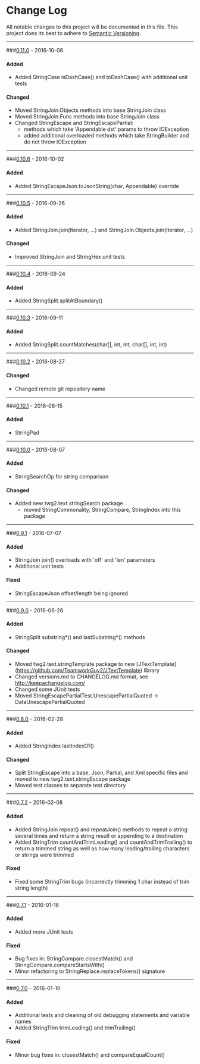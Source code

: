 # Change Log
All notable changes to this project will be documented in this file.
This project does its best to adhere to [Semantic Versioning](http://semver.org/).


--------
###[0.11.0](N/A) - 2016-10-08
#### Added
* Added StringCase isDashCase() and toDashCase() with additional unit tests

#### Changed
* Moved StringJoin.Objects methods into base StringJoin class
* Moved StringJoin.Func methods into base StringJoin class
* Changed StringEscape and StringEscapePartial:
  * methods which take 'Appendable dst' params to throw IOException
  * added additional overloaded methods which take StringBuilder and do not throw IOException


--------
###[0.10.6](https://github.com/TeamworkGuy2/JTextUtil/commit/1b81c02b2af0ac1186c1bab9c8534c6f851be2e9) - 2016-10-02
#### Added
* Added StringEscapeJson.toJsonString(char, Appendable) override


--------
###[0.10.5](https://github.com/TeamworkGuy2/JTextUtil/commit/d0299113a4f3478320321a7e9dfa8ffac84ce9c6) - 2016-09-26
#### Added
* Added StringJoin.join(Iterator, ...) and StringJoin.Objects.join(Iterator, ...)

#### Changed
* Improved StringJoin and StringHex unit tests


--------
###[0.10.4](https://github.com/TeamworkGuy2/JTextUtil/commit/6d7676e216cd63cfed9fb4f96180a5d647cb8372) - 2016-09-24
#### Added
* Added StringSplit.splitAtBoundary()


--------
###[0.10.3](https://github.com/TeamworkGuy2/JTextUtil/commit/cb0f1e114944175eafe06cc8311609187a2cc93e) - 2016-09-11
#### Added
* Added StringSplit.countMatches(char[], int, int, char[], int, int)


--------
###[0.10.2](https://github.com/TeamworkGuy2/JTextUtil/commit/573390227bb299d442f19b76f5761c8bc80e5a3c) - 2016-08-27
#### Changed
* Changed remote git repository name


--------
###[0.10.1](https://github.com/TeamworkGuy2/JTextFluff/commit/1d91013ca264434f32d59ac84b2e720444433689) - 2016-08-15
#### Added
* StringPad


--------
###[0.10.0](https://github.com/TeamworkGuy2/JTextFluff/commit/621ad58574853f831ce5bc7e669e1447b8f306f9) - 2016-08-07
#### Added
* StringSearchOp for string comparison

#### Changed
* Added new twg2.text.stringSearch package
  * moved StringCommonality, StringCompare, StringIndex into this package


--------
###[0.9.1](https://github.com/TeamworkGuy2/JTextFluff/commit/cd020a56da7a9549c2be5814bda830e59c23d245) - 2016-07-07
#### Added
* StringJoin join() overloads with 'off' and 'len' parameters
* Additional unit tests

#### Fixed
* StringEscapeJson offset/length being ignored


--------
###[0.9.0](https://github.com/TeamworkGuy2/JTextFluff/commit/d48b7163392bbfab2a5eca4bc6f06d2143b29a0f) - 2016-06-26
#### Added
* StringSplit substring*() and lastSubstring*() methods

#### Changed
* Moved twg2.text.stringTemplate package to new [JTextTemplate] (https://github.com/TeamworkGuy2/JTextTemplate) library
* Changed versions.md to CHANGELOG.md format, see http://keepachangelog.com/
* Changed some JUnit tests
* Moved StringEscapePartialTest.UnescapePartialQuoted -> DataUnescapePartialQuoted


--------
###[0.8.0](https://github.com/TeamworkGuy2/JTextFluff/commit/78acc7e47201b572db507634e5b3517b874e9c8f) - 2016-02-28
#### Added
* Added StringIndex lastIndexOf()

#### Changed
* Split StringEscape into a base, Json, Partial, and Xml specific files and moved to new twg2.text.stringEscape package
* Moved test classes to separate test directory


--------
###[0.7.2](https://github.com/TeamworkGuy2/JTextFluff/commit/9103614630787018da70515f6f519dc485dfdc63) - 2016-02-08
#### Added
* Added StringJoin repeat() and repeatJoin() methods to repeat a string several times and return a string result or appending to a destination
* Added StringTrim countAndTrimLeading() and countAndTrimTrailing() to return a trimmed string as well as how many leading/trailing characters or strings were trimmed

#### Fixed
* Fixed some StringTrim bugs (incorrectly trimming 1 char instead of trim string length)


--------
###[0.7.1](https://github.com/TeamworkGuy2/JTextFluff/commit/07ef4c94a2ec576cc8aeb55ef9b6871ff304f304) -  2016-01-16
#### Added
* Added more JUnit tests

#### Fixed
* Bug fixes in: StringCompare.closestMatch() and StringCompare.compareStartsWith()
* Minor refactoring to StringReplace.replaceTokens() signature


--------
###[0.7.0](https://github.com/TeamworkGuy2/JTextFluff/commit/94a5ebba1b9c37887dd017f87b3849eaa261ac56) - 2016-01-10
#### Added
* Additional tests and cleaning of old debugging statements and variable names
* Added StringTrim trimLeading() and trimTrailing()

#### Fixed
* Minor bug fixes in: closestMatch() and compareEqualCount()
